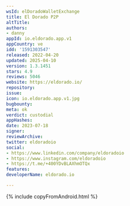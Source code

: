 ```yaml
---
wsId: elDoradoWalletExchange
title: El Dorado P2P
altTitle: 
authors:
- danny
appId: io.eldorado.app.v1
appCountry: ve
idd: '1591303547'
released: 2022-04-20
updated: 2025-04-10
version: 1.3.1451
stars: 4.9
reviews: 5046
website: https://eldorado.io/
repository: 
issue: 
icon: io.eldorado.app.v1.jpg
bugbounty: 
meta: ok
verdict: custodial
appHashes: 
date: 2023-07-18
signer: 
reviewArchive: 
twitter: eldoradoio
social:
- https://www.linkedin.com/company/eldoradoio
- https://www.instagram.com/eldoradoio
- https://t.me/+400YDvBLAXhmOTQx
features: 
developerName: eldorado.io

---
```


{% include copyFromAndroid.html %}
